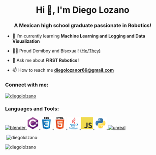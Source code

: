 <h1 align="center">Hi 👋, I'm Diego Lozano</h1>
<h3 align="center">A Mexican high school graduate passionate in Robotics!</h3>

- 🌱 I’m currently learning **Machine Learning and Logging and Data Visualization**

- 🏳️‍🌈 Proud Demiboy and Bisexual! [(He/They)]((He/They))

- 💬 Ask me about **FIRST Robotics!**

- 📫 How to reach me **diegolozanor66@gmail.com**

<h3 align="left">Connect with me:</h3>
<p align="left">
<a href="https://www.leetcode.com/diegololzano" target="blank"><img align="center" src="https://raw.githubusercontent.com/rahuldkjain/github-profile-readme-generator/master/src/images/icons/Social/leet-code.svg" alt="diegololzano" height="30" width="40" /></a>
</p>

<h3 align="left">Languages and Tools:</h3>
<p align="left"> <a href="https://www.blender.org/" target="_blank" rel="noreferrer"> <img src="https://download.blender.org/branding/community/blender_community_badge_white.svg" alt="blender" width="40" height="40"/> </a> <a href="https://www.w3schools.com/cs/" target="_blank" rel="noreferrer"> <img src="https://raw.githubusercontent.com/devicons/devicon/master/icons/csharp/csharp-original.svg" alt="csharp" width="40" height="40"/> </a> <a href="https://www.w3schools.com/css/" target="_blank" rel="noreferrer"> <img src="https://raw.githubusercontent.com/devicons/devicon/master/icons/css3/css3-original-wordmark.svg" alt="css3" width="40" height="40"/> </a> <a href="https://www.w3.org/html/" target="_blank" rel="noreferrer"> <img src="https://raw.githubusercontent.com/devicons/devicon/master/icons/html5/html5-original-wordmark.svg" alt="html5" width="40" height="40"/> </a> <a href="https://www.java.com" target="_blank" rel="noreferrer"> <img src="https://raw.githubusercontent.com/devicons/devicon/master/icons/java/java-original.svg" alt="java" width="40" height="40"/> </a> <a href="https://developer.mozilla.org/en-US/docs/Web/JavaScript" target="_blank" rel="noreferrer"> <img src="https://raw.githubusercontent.com/devicons/devicon/master/icons/javascript/javascript-original.svg" alt="javascript" width="40" height="40"/> </a> <a href="https://www.python.org" target="_blank" rel="noreferrer"> <img src="https://raw.githubusercontent.com/devicons/devicon/master/icons/python/python-original.svg" alt="python" width="40" height="40"/> </a> <a href="https://unrealengine.com/" target="_blank" rel="noreferrer"> <img src="https://raw.githubusercontent.com/kenangundogan/fontisto/036b7eca71aab1bef8e6a0518f7329f13ed62f6b/icons/svg/brand/unreal-engine.svg" alt="unreal" width="40" height="40"/> </a> </p>

<p>&nbsp;<img align="center" src="https://github-readme-stats.vercel.app/api?username=diegololzano&show_icons=true&theme=dark&title_color=16F00B&locale=en" alt="diegololzano" /></p>

<img align="left" src="https://github-readme-streak-stats.herokuapp.com/?user=diegololzano&theme=dark" alt="diegololzano" />




<!---
DiegoLolzano/DiegoLolzano is a ✨ special ✨ repository because its `README.md` (this file) appears on your GitHub profile.
You can click the Preview link to take a look at your changes.
--->
